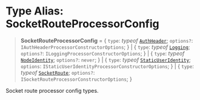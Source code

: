 # Type Alias: SocketRouteProcessorConfig

> **SocketRouteProcessorConfig** = \{ `type`: *typeof* [`AuthHeader`](../variables/SocketRouteProcessorType.md#authheader); `options?`: `IAuthHeaderProcessorConstructorOptions`; \} \| \{ `type`: *typeof* [`Logging`](../variables/SocketRouteProcessorType.md#logging); `options?`: `ILoggingProcessorConstructorOptions`; \} \| \{ `type`: *typeof* [`NodeIdentity`](../variables/SocketRouteProcessorType.md#nodeidentity); `options?`: `never`; \} \| \{ `type`: *typeof* [`StaticUserIdentity`](../variables/SocketRouteProcessorType.md#staticuseridentity); `options`: `IStaticUserIdentityProcessorConstructorOptions`; \} \| \{ `type`: *typeof* [`SocketRoute`](../variables/SocketRouteProcessorType.md#socketroute); `options?`: `ISocketRouteProcessorConstructorOptions`; \}

Socket route processor config types.
